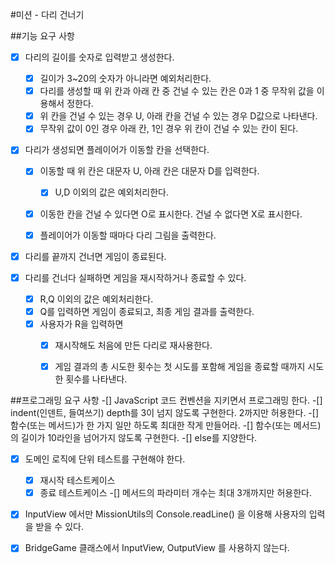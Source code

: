 #미션 - 다리 건너기

##기능 요구 사항



-[x] 다리의 길이를 숫자로 입력받고 생성한다.
    -[x] 길이가 3~20의 숫자가 아니라면 예외처리한다.
    -[x] 다리를 생성할 때 위 칸과 아래 칸 중 건널 수 있는 칸은 0과 1 중 무작위 값을 이용해서 정한다.
    -[x] 위 칸을 건널 수 있는 경우 U, 아래 칸을 건널 수 있는 경우 D값으로 나타낸다.
    -[x] 무작위 값이 0인 경우 아래 칸, 1인 경우 위 칸이 건널 수 있는 칸이 된다.

-[x] 다리가 생성되면 플레이어가 이동할 칸을 선택한다.
    -[x] 이동할 때 위 칸은 대문자 U, 아래 칸은 대문자 D를 입력한다.
        -[x] U,D 이외의 값은 예외처리한다.
    -[x] 이동한 칸을 건널 수 있다면 O로 표시한다. 건널 수 없다면 X로 표시한다.
    -[x] 플레이어가 이동할 때마다 다리 그림을 출력한다.
    

-[x] 다리를 끝까지 건너면 게임이 종료된다.

-[x] 다리를 건너다 실패하면 게임을 재시작하거나 종료할 수 있다.
    -[x] R,Q 이외의 값은 예외처리한다.
    -[x] Q를 입력하면 게임이 종료되고, 최종 게임 결과를 출력한다.
    -[x] 사용자가 R을 입력하면
        -[x] 재시작해도 처음에 만든 다리로 재사용한다.
        -[x] 게임 결과의 총 시도한 횟수는 첫 시도를 포함해 게임을 종료할 때까지 시도한 횟수를 나타낸다.




##프로그래밍 요구 사항
-[] JavaScript 코드 컨벤션을 지키면서 프로그래밍 한다.
-[] indent(인덴트, 들여쓰기) depth를 3이 넘지 않도록 구현한다. 2까지만 허용한다.
-[] 함수(또는 메서드)가 한 가지 일만 하도록 최대한 작게 만들어라.
    -[] 함수(또는 메서드)의 길이가 10라인을 넘어가지 않도록 구현한다.
-[] else를 지양한다.
-[x] 도메인 로직에 단위 테스트를 구현해야 한다. 
    -[x] 재시작 테스트케이스 
    -[x] 종료 테스트케이스
-[] 메서드의 파라미터 개수는 최대 3개까지만 허용한다.

-[x] InputView 에서만 MissionUtils의 Console.readLine() 을 이용해 사용자의 입력을 받을 수 있다.
-[x] BridgeGame 클래스에서 InputView, OutputView 를 사용하지 않는다.

 